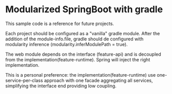 # Modularized SpringBoot with gradle

This sample code is a reference for future projects.

Each project should be configured as a "vanilla" gradle module. After the addition of the module-info.file, gradle should de configured with modularity inference (modularity.inferModulePath = true). 

The web module depends on the interface (feature-api) and is decoupled from the implementation(feature-runtime). Spring will inject the right implementation.

This is a personal preference: the implementation(feature-runtime) use one-service-per-class approach with one facade aggregating all services, simplifying the interface end providing low coupling.
